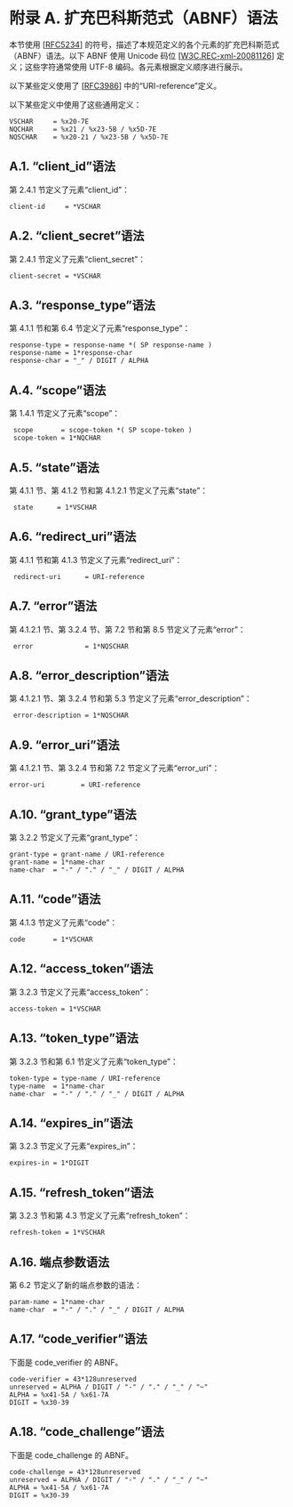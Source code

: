 # 附录 A. 扩充巴科斯范式（ABNF）语法

本节使用 [[RFC5234](https://www.rfc-editor.org/info/rfc5234)] 的符号，描述了本规范定义的各个元素的扩充巴科斯范式（ABNF）语法。以下 ABNF 使用 Unicode 码位 [[W3C.REC-xml-20081126](https://www.w3.org/TR/REC-xml/REC-xml-20081126.xml)] 定义；这些字符通常使用 UTF-8 编码。各元素根据定义顺序进行展示。

以下某些定义使用了 [[RFC3986](https://www.rfc-editor.org/info/rfc3986)] 中的“URI-reference”定义。

以下某些定义中使用了这些通用定义：

```
VSCHAR     = %x20-7E
NQCHAR     = %x21 / %x23-5B / %x5D-7E
NQSCHAR    = %x20-21 / %x23-5B / %x5D-7E
```

## A.1. “client_id”语法

第 2.4.1 节定义了元素“client_id”：

```
client-id     = *VSCHAR
```

## A.2. “client_secret”语法

第 2.4.1 节定义了元素“client_secret”：

```
client-secret = *VSCHAR
```

## A.3. “response_type”语法

第 4.1.1 节和第 6.4 节定义了元素“response_type”：

```
response-type = response-name *( SP response-name )
response-name = 1*response-char
response-char = "_" / DIGIT / ALPHA
```

## A.4. “scope”语法

第 1.4.1 节定义了元素“scope”：

```
 scope       = scope-token *( SP scope-token )
 scope-token = 1*NQCHAR
```

## A.5. “state”语法

第 4.1.1 节、第 4.1.2 节和第 4.1.2.1 节定义了元素“state”：

```
 state      = 1*VSCHAR
```

## A.6. “redirect_uri”语法

第 4.1.1 节和第 4.1.3 节定义了元素“redirect_uri”：

```
 redirect-uri      = URI-reference
```

## A.7. “error”语法

第 4.1.2.1 节、第 3.2.4 节、第 7.2 节和第 8.5 节定义了元素“error”：

```
 error             = 1*NQSCHAR
```

## A.8. “error_description”语法

第 4.1.2.1 节、第 3.2.4 节和第 5.3 节定义了元素“error_description”：

```
 error-description = 1*NQSCHAR
```

## A.9. “error_uri”语法

第 4.1.2.1 节、第 3.2.4 节和第 7.2 节定义了元素“error_uri”：

```
error-uri         = URI-reference
```

## A.10. “grant_type”语法

第 3.2.2 节定义了元素“grant_type”：

```
grant-type = grant-name / URI-reference
grant-name = 1*name-char
name-char  = "-" / "." / "_" / DIGIT / ALPHA
```

## A.11. “code”语法

第 4.1.3 节定义了元素“code”：

```
code       = 1*VSCHAR
```

## A.12. “access_token”语法

第 3.2.3 节定义了元素“access_token”：

```
access-token = 1*VSCHAR
```

## A.13. “token_type”语法

第 3.2.3 节和第 6.1 节定义了元素“token_type”：

```
token-type = type-name / URI-reference
type-name  = 1*name-char
name-char  = "-" / "." / "_" / DIGIT / ALPHA
```

## A.14. “expires_in”语法

第 3.2.3 节定义了元素“expires_in”：

```
expires-in = 1*DIGIT
```

## A.15. “refresh_token”语法

第 3.2.3 节和第 4.3 节定义了元素“refresh_token”：

```
refresh-token = 1*VSCHAR
```

## A.16. 端点参数语法

第 6.2 节定义了新的端点参数的语法：

```
param-name = 1*name-char
name-char  = "-" / "." / "_" / DIGIT / ALPHA
```

## A.17. “code_verifier”语法

下面是 code_verifier 的 ABNF。

```
code-verifier = 43*128unreserved
unreserved = ALPHA / DIGIT / "-" / "." / "_" / "~"
ALPHA = %x41-5A / %x61-7A
DIGIT = %x30-39
```

## A.18. “code_challenge”语法

下面是 code_challenge 的 ABNF。

```
code-challenge = 43*128unreserved
unreserved = ALPHA / DIGIT / "-" / "." / "_" / "~"
ALPHA = %x41-5A / %x61-7A
DIGIT = %x30-39
```

